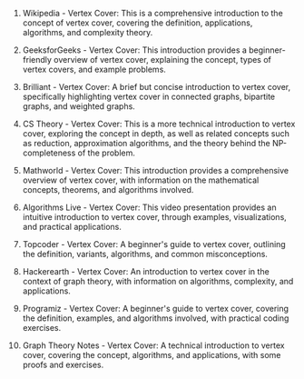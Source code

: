 

1. Wikipedia - Vertex Cover: This is a comprehensive introduction to the concept of vertex cover, covering the definition, applications, algorithms, and complexity theory.


2. GeeksforGeeks - Vertex Cover: This introduction provides a beginner-friendly overview of vertex cover, explaining the concept, types of vertex covers, and example problems.


3. Brilliant - Vertex Cover: A brief but concise introduction to vertex cover, specifically highlighting vertex cover in connected graphs, bipartite graphs, and weighted graphs.


4. CS Theory - Vertex Cover: This is a more technical introduction to vertex cover, exploring the concept in depth, as well as related concepts such as reduction, approximation algorithms, and the theory behind the NP-completeness of the problem.


5. Mathworld - Vertex Cover: This introduction provides a comprehensive overview of vertex cover, with information on the mathematical concepts, theorems, and algorithms involved.


6. Algorithms Live - Vertex Cover: This video presentation provides an intuitive introduction to vertex cover, through examples, visualizations, and practical applications.


7. Topcoder - Vertex Cover: A beginner's guide to vertex cover, outlining the definition, variants, algorithms, and common misconceptions.


8. Hackerearth - Vertex Cover: An introduction to vertex cover in the context of graph theory, with information on algorithms, complexity, and applications.


9. Programiz - Vertex Cover: A beginner's guide to vertex cover, covering the definition, examples, and algorithms involved, with practical coding exercises.


10. Graph Theory Notes - Vertex Cover: A technical introduction to vertex cover, covering the concept, algorithms, and applications, with some proofs and exercises.